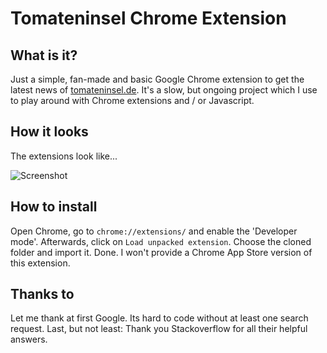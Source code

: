 Tomateninsel Chrome Extension
===================

## What is it?
Just a simple, fan-made and basic Google Chrome extension to get the latest news of  [tomateninsel.de][ti-link]. It's a slow, but ongoing project which I use to play around with Chrome extensions and / or Javascript.

## How it looks
The extensions look like...

![Screenshot](https://raw.github.com/tscholze/ti-chrome-extension/master/doc/screenshot-v01.png)

## How to install
Open Chrome, go to `chrome://extensions/` and enable the 'Developer mode'. Afterwards, click on `Load unpacked extension`. Choose the cloned folder and import it. Done. I won't provide a Chrome App Store version of this extension.

## Thanks to
Let me thank at first Google. Its hard to code without at least one search request. Last, but not least: Thank you Stackoverflow for all their helpful answers.

[ti-link]: http://www.tomateninsel.de
